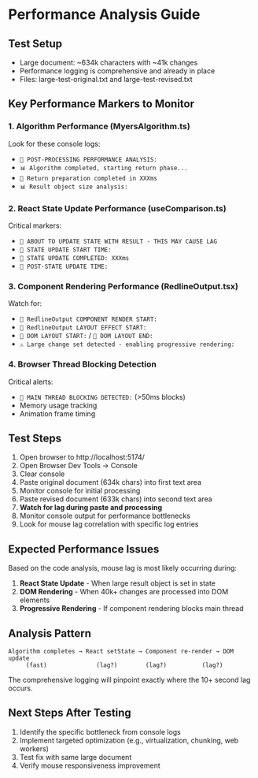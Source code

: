 # Performance Analysis Guide

## Test Setup
- Large document: ~634k characters with ~41k changes
- Performance logging is comprehensive and already in place
- Files: large-test-original.txt and large-test-revised.txt

## Key Performance Markers to Monitor

### 1. Algorithm Performance (MyersAlgorithm.ts)
Look for these console logs:
- `🎯 POST-PROCESSING PERFORMANCE ANALYSIS:`
- `📊 Algorithm completed, starting return phase...`
- `🎯 Return preparation completed in XXXms`
- `📊 Result object size analysis:`

### 2. React State Update Performance (useComparison.ts)
Critical markers:
- `🚨 ABOUT TO UPDATE STATE WITH RESULT - THIS MAY CAUSE LAG`
- `🎯 STATE UPDATE START TIME:`
- `🎯 STATE UPDATE COMPLETED: XXXms`
- `🚨 POST-STATE UPDATE TIME:`

### 3. Component Rendering Performance (RedlineOutput.tsx)
Watch for:
- `🎨 RedlineOutput COMPONENT RENDER START:`
- `🎨 RedlineOutput LAYOUT EFFECT START:`
- `🎨 DOM LAYOUT START:` / `🎨 DOM LAYOUT END:`
- `⚠️ Large change set detected - enabling progressive rendering:`

### 4. Browser Thread Blocking Detection
Critical alerts:
- `🚨 MAIN THREAD BLOCKING DETECTED:` (>50ms blocks)
- Memory usage tracking
- Animation frame timing

## Test Steps

1. Open browser to http://localhost:5174/
2. Open Browser Dev Tools → Console
3. Clear console
4. Paste original document (634k chars) into first text area
5. Monitor console for initial processing
6. Paste revised document (633k chars) into second text area
7. **Watch for lag during paste and processing**
8. Monitor console output for performance bottlenecks
9. Look for mouse lag correlation with specific log entries

## Expected Performance Issues

Based on the code analysis, mouse lag is most likely occurring during:

1. **React State Update** - When large result object is set in state
2. **DOM Rendering** - When 40k+ changes are processed into DOM elements  
3. **Progressive Rendering** - If component rendering blocks main thread

## Analysis Pattern

```
Algorithm completes → React setState → Component re-render → DOM update
     (fast)              (lag?)        (lag?)          (lag?)
```

The comprehensive logging will pinpoint exactly where the 10+ second lag occurs.

## Next Steps After Testing

1. Identify the specific bottleneck from console logs
2. Implement targeted optimization (e.g., virtualization, chunking, web workers)
3. Test fix with same large document
4. Verify mouse responsiveness improvement
